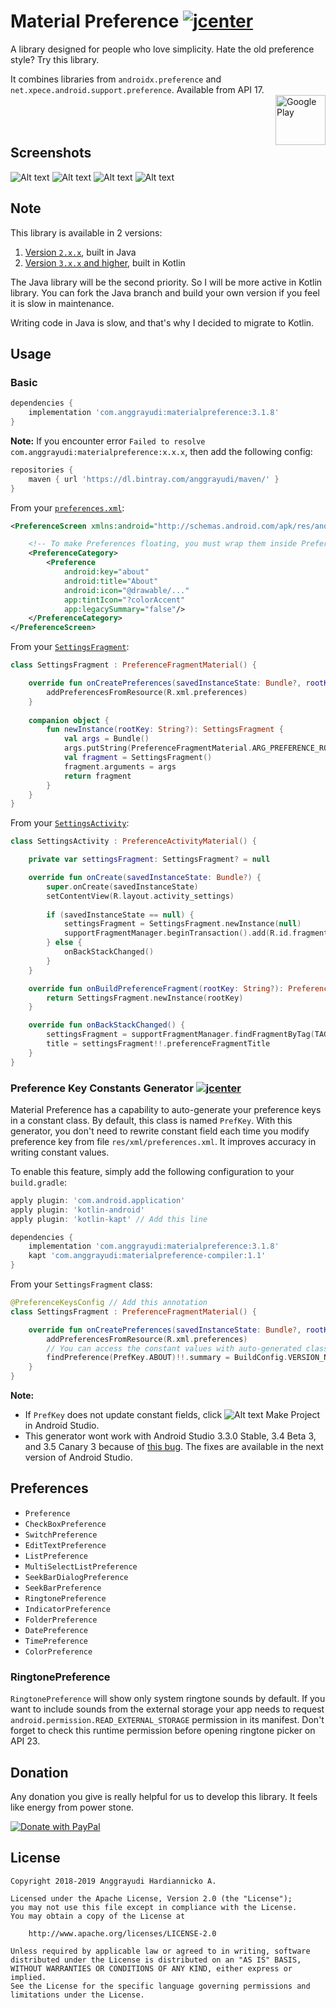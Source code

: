 # Material Preference [ ![jcenter](https://api.bintray.com/packages/anggrayudi/maven/materialpreference/images/download.svg)](https://bintray.com/anggrayudi/maven/materialpreference/_latestVersion)
A library designed for people who love simplicity. Hate the old preference style? Try this library.

It combines libraries from `androidx.preference` and `net.xpece.android.support.preference`.
Available from API 17.
<br><a href="https://play.google.com/store/apps/details?id=com.anggrayudi.materialpreference.sample" target="_blank"><img alt="Google Play" height="80" src="https://play.google.com/intl/en_US/badges/images/generic/en_badge_web_generic.png" align="right"/></a><br><br><br>

## Screenshots

![Alt text](art/1-generic.png?raw=true "Material Preference")
![Alt text](art/2-generic.png?raw=true "Material Preference")
![Alt text](art/3-generic.png?raw=true "DatePreference")
![Alt text](art/4-generic.png?raw=true "ListPreference")

## Note

This library is available in 2 versions:
1. [Version `2.x.x`](https://github.com/anggrayudi/MaterialPreference/tree/java), built in Java
2. [Version `3.x.x` and higher](https://github.com/anggrayudi/MaterialPreference), built in Kotlin

The Java library will be the second priority. So I will be more active in Kotlin library. You can fork the Java branch and build your own version if you feel it is slow in maintenance.

Writing code in Java is slow, and that's why I decided to migrate to Kotlin.

## Usage

### Basic

```gradle
dependencies {
    implementation 'com.anggrayudi:materialpreference:3.1.8'
}
```

**Note:** If you encounter error `Failed to resolve com.anggrayudi:materialpreference:x.x.x`, then add the following config:

````gradle
repositories {
    maven { url 'https://dl.bintray.com/anggrayudi/maven/' }
}
````

From your [`preferences.xml`](https://github.com/anggrayudi/MaterialPreference/blob/master/sample/src/main/res/xml/preferences.xml):

```xml
<PreferenceScreen xmlns:android="http://schemas.android.com/apk/res/android">

    <!-- To make Preferences floating, you must wrap them inside PreferenceCategory -->
    <PreferenceCategory>
        <Preference
            android:key="about"
            android:title="About"
            android:icon="@drawable/..."
            app:tintIcon="?colorAccent"
            app:legacySummary="false"/>
    </PreferenceCategory>
</PreferenceScreen>
```

From your [`SettingsFragment`](https://github.com/anggrayudi/MaterialPreference/blob/master/sample/src/main/java/com/anggrayudi/materialpreference/sample/SettingsFragment.kt):

```kotlin
class SettingsFragment : PreferenceFragmentMaterial() {

    override fun onCreatePreferences(savedInstanceState: Bundle?, rootKey: String?) {
        addPreferencesFromResource(R.xml.preferences)
    }
    
    companion object {
        fun newInstance(rootKey: String?): SettingsFragment {
            val args = Bundle()
            args.putString(PreferenceFragmentMaterial.ARG_PREFERENCE_ROOT, rootKey)
            val fragment = SettingsFragment()
            fragment.arguments = args
            return fragment
        }
    }
}
```

From your [`SettingsActivity`](https://github.com/anggrayudi/MaterialPreference/blob/master/sample/src/main/java/com/anggrayudi/materialpreference/sample/SettingsActivity.kt):

```kotlin
class SettingsActivity : PreferenceActivityMaterial() {

    private var settingsFragment: SettingsFragment? = null

    override fun onCreate(savedInstanceState: Bundle?) {
        super.onCreate(savedInstanceState)
        setContentView(R.layout.activity_settings)
        
        if (savedInstanceState == null) {
            settingsFragment = SettingsFragment.newInstance(null)
            supportFragmentManager.beginTransaction().add(R.id.fragment_container, settingsFragment!!, TAG).commit()
        } else {
            onBackStackChanged()
        }
    }

    override fun onBuildPreferenceFragment(rootKey: String?): PreferenceFragmentMaterial {
        return SettingsFragment.newInstance(rootKey)
    }

    override fun onBackStackChanged() {
        settingsFragment = supportFragmentManager.findFragmentByTag(TAG) as SettingsFragment?
        title = settingsFragment!!.preferenceFragmentTitle
    }
}
```

### Preference Key Constants Generator [ ![jcenter](https://api.bintray.com/packages/anggrayudi/maven/materialpreference-compiler/images/download.svg)](https://bintray.com/anggrayudi/maven/materialpreference-compiler/_latestVersion)

Material Preference has a capability to auto-generate your preference keys in a constant class. By default, this class is named `PrefKey`. With this generator, you don't need to rewrite constant field each time you modify preference key from file `res/xml/preferences.xml`. It improves accuracy in writing constant values.

To enable this feature, simply add the following configuration to your `build.gradle`:

````gradle
apply plugin: 'com.android.application'
apply plugin: 'kotlin-android'
apply plugin: 'kotlin-kapt' // Add this line

dependencies {
    implementation 'com.anggrayudi:materialpreference:3.1.8'
    kapt 'com.anggrayudi:materialpreference-compiler:1.1'
}
````

From your `SettingsFragment` class:

````kotlin
@PreferenceKeysConfig // Add this annotation
class SettingsFragment : PreferenceFragmentMaterial() {

    override fun onCreatePreferences(savedInstanceState: Bundle?, rootKey: String?) {
        addPreferencesFromResource(R.xml.preferences)
        // You can access the constant values with auto-generated class named PrefKey
        findPreference(PrefKey.ABOUT)!!.summary = BuildConfig.VERSION_NAME
    }
}
````

**Note:**
* If `PrefKey` does not update constant fields, click ![Alt text](art/make-project.png?raw=true "Make Project") Make Project in Android Studio.
* This generator wont work with Android Studio 3.3.0 Stable, 3.4 Beta 3, and 3.5 Canary 3 because of [this bug](https://issuetracker.google.com/issues/122883561). The fixes are available in the next version of Android Studio.

## Preferences

- `Preference`
- `CheckBoxPreference`
- `SwitchPreference`
- `EditTextPreference`
- `ListPreference`
- `MultiSelectListPreference`
- `SeekBarDialogPreference`
- `SeekBarPreference`
- `RingtonePreference`
- `IndicatorPreference`
- `FolderPreference`
- `DatePreference`
- `TimePreference`
- `ColorPreference`

### RingtonePreference

`RingtonePreference` will show only system ringtone sounds by default.
If you want to include sounds from the external storage your app needs to request
`android.permission.READ_EXTERNAL_STORAGE` permission in its manifest.
Don't forget to check this runtime permission before opening ringtone picker on API 23.

## Donation
Any donation you give is really helpful for us to develop this library. It feels like energy from power stone.

<a href="https://www.paypal.com/cgi-bin/webscr?cmd=_s-xclick&hosted_button_id=TGPGSY66LKUMN&source=url" target="_blank"><img alt="Donate with PayPal" src="https://www.paypalobjects.com/en_US/i/btn/btn_donateCC_LG.gif" border="0"/></a>

## License

    Copyright 2018-2019 Anggrayudi Hardiannicko A.
 
    Licensed under the Apache License, Version 2.0 (the "License");
    you may not use this file except in compliance with the License.
    You may obtain a copy of the License at
 
        http://www.apache.org/licenses/LICENSE-2.0
 
    Unless required by applicable law or agreed to in writing, software
    distributed under the License is distributed on an "AS IS" BASIS,
    WITHOUT WARRANTIES OR CONDITIONS OF ANY KIND, either express or implied.
    See the License for the specific language governing permissions and
    limitations under the License.
